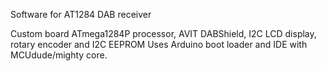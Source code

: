 
Software for AT1284 DAB receiver

Custom board ATmega1284P processor, AVIT DABShield, I2C LCD display, rotary encoder and I2C EEPROM
Uses Arduino boot loader and IDE with MCUdude/mighty core.
